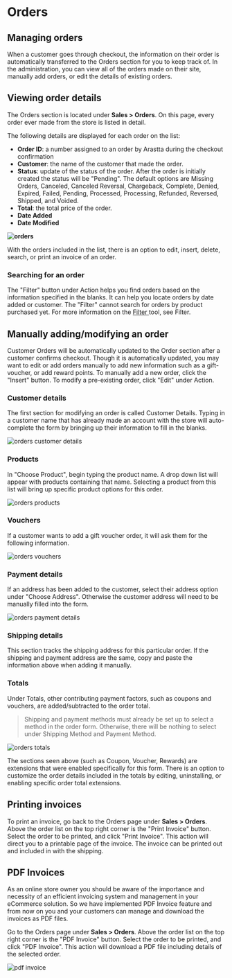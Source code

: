 Orders
======

Managing orders
---------------

When a customer goes through checkout, the information on their order is automatically transferred to the Orders section for you to keep track of. In the administration, you can view all of the orders made on their site, manually add orders, or edit the details of existing orders.

Viewing order details
---------------------

The Orders section is located under **Sales > Orders**. On this page, every order ever made from the store is listed in detail.

The following details are displayed for each order on the list:

- **Order ID**: a number assigned to an order by Arastta during the checkout confirmation
- **Customer**: the name of the customer that made the order.
- **Status**: update of the status of the order. After the order is initially created the status will be "Pending". The default options are Missing Orders, Canceled, Canceled Reversal, Chargeback, Complete, Denied, Expired, Failed, Pending, Processed, Processing, Refunded, Reversed, Shipped, and Voided.
- **Total**: the total price of the order.
- **Date Added**
- **Date Modified**

**![orders](_images/orders-1.png)**

With the orders included in the list, there is an option to edit, insert, delete, search, or print an invoice of an order.

### Searching for an order

The "Filter" button under Action helps you find orders based on the information specified in the blanks. It can help you locate orders by date added or customer. The "Filter" cannot search for orders by product purchased yet. For more information on the [Filter ](docs/user-manual/catalog/filters)tool, see Filter.

Manually adding/modifying an order
----------------------------------

Customer Orders will be automatically updated to the Order section after a customer confirms checkout. Though it is automatically updated, you may want to edit or add orders manually to add new information such as a gift-voucher, or add reward points. To manually add a new order, click the "Insert" button. To modify a pre-existing order, click "Edit" under Action.

### Customer details

The first section for modifying an order is called Customer Details. Typing in a customer name that has already made an account with the store will auto-complete the form by bringing up their information to fill in the blanks.

![orders customer details](_images/orders-2.png)

### Products

In "Choose Product", begin typing the product name. A drop down list will appear with products containing that name. Selecting a product from this list will bring up specific product options for this order.

![orders products](_images/orders-4.png)

### Vouchers

If a customer wants to add a gift voucher order, it will ask them for the following information.

![orders vouchers](_images/orders-5.png)

### Payment details

If an address has been added to the customer, select their address option under "Choose Address". Otherwise the customer address will need to be manually filled into the form.

![orders payment details](_images/orders-3.png)

### Shipping details

This section tracks the shipping address for this particular order. If the shipping and payment address are the same, copy and paste the information above when adding it manually.

### Totals

Under Totals, other contributing payment factors, such as coupons and vouchers, are added/subtracted to the order total.

> Shipping and payment methods must already be set up to select a method in the order form. Otherwise, there will be nothing to select under Shipping Method and Payment Method.

![orders totals](_images/orders-6.png)

The sections seen above (such as Coupon, Voucher, Rewards) are extensions that were enabled specifically for this form. There is an option to customize the order details included in the totals by editing, uninstalling, or enabling specific order total extensions.

Printing invoices
-----------------

To print an invoice, go back to the Orders page under **Sales > Orders**. Above the order list on the top right corner is the "Print Invoice" button. Select the order to be printed, and click "Print Invoice". This action will direct you to a printable page of the invoice. The invoice can be printed out and included in with the shipping.

PDF Invoices
-----------------

As an online store owner you should be aware of the importance and necessity of an efficient invoicing system and management in your eCommerce solution. So we have implemented PDF Invoice feature and from now on you and your customers can manage and download the invoices as PDF files.

Go to the Orders page under **Sales > Orders**. Above the order list on the top right corner is the "PDF Invoice" button. Select the order to be printed, and click "PDF Invoice". This action will download a PDF file including details of the selected order.

![pdf invoice](_images/pdf-invoice.png)
